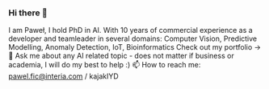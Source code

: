 ### Hi there 👋
I am Paweł, I hold PhD in AI.
With 10 years of commercial experience as a developer and teamleader in several domains: Computer Vision, Predictive Modelling, Anomaly Detection, IoT, Bioinformatics
Check out my portfolio ->
💬 Ask me about any AI related topic - does not matter if business or academia, I will do my best to help :)
📫 How to reach me: pawel.fic@interia.com / kajakIYD

<!--
**kajakIYD/kajakIYD** is a ✨ _special_ ✨ repository because its `README.md` (this file) appears on your GitHub profile.

Here are some ideas to get you started:

- 🔭 I’m currently working on ...
- 🌱 I’m currently learning ...
- 👯 I’m looking to collaborate on ...
- 🤔 I’m looking for help with ...
- 😄 Pronouns: ...
- ⚡ Fun fact: ...
-->
